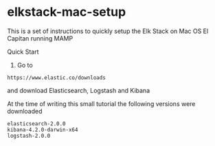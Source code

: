 # elkstack-mac-setup

This is a set of instructions to quickly setup the Elk Stack on Mac OS El Capitan running MAMP

Quick Start

1. Go to 
```
https://www.elastic.co/downloads
```

and download Elasticsearch, Logstash and Kibana

At the time of writing this small tutorial the following versions were downloaded

```
elasticsearch-2.0.0
kibana-4.2.0-darwin-x64
logstash-2.0.0
```
